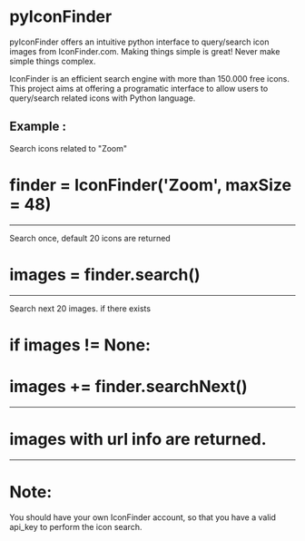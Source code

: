 pyIconFinder
============

pyIconFinder offers an intuitive python interface to query/search icon images from IconFinder.com. 
Making things simple is great! Never make simple things complex.

IconFinder is an efficient search engine with more than 150.000 free icons. 
This project aims at offering a programatic interface to allow users to 
query/search related icons with Python language.

Example :
-----------------------------------------------------
Search icons related to "Zoom"
# finder = IconFinder('Zoom', maxSize = 48) 
-----------------------------------------------------
Search once, default 20 icons are returned   
# images = finder.search()	 
-----------------------------------------------------
Search next 20 images. if there exists
# if images != None:
#         images += finder.searchNext()  
-----------------------------------------------------
# images with url info are returned.
-----------------------------------------------------                                   


# Note:
You should have your own IconFinder account, so that you have a valid api_key to perform the icon search.


